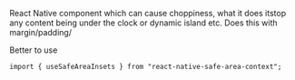 
React Native component which can cause choppiness, what it does itstop any content being under the clock or dynamic island etc. Does this with margin/padding/

Better to use 
```
import { useSafeAreaInsets } from "react-native-safe-area-context";
```

